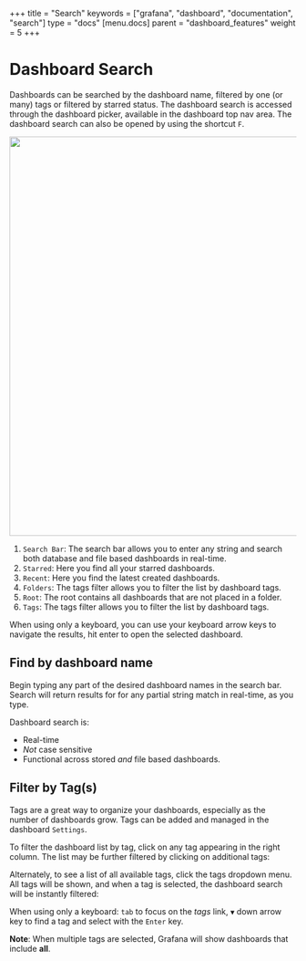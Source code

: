 +++
title = "Search"
keywords = ["grafana", "dashboard", "documentation", "search"]
type = "docs"
[menu.docs]
parent = "dashboard_features"
weight = 5
+++


# Dashboard Search

Dashboards can be searched by the dashboard name, filtered by one (or many) tags or filtered by starred status. The dashboard search is accessed through the dashboard picker, available in the dashboard top nav area. The dashboard search can also be opened by using the shortcut `F`.

<img class="no-shadow" src="/img/docs/v50/dashboard_search_annotated.png" width="700px">

1. `Search Bar`: The search bar allows you to enter any string and search both database and file based dashboards in real-time.
2. `Starred`: Here you find all your starred dashboards.
3. `Recent`: Here you find the latest created dashboards.
4. `Folders`: The tags filter allows you to filter the list by dashboard tags.
5. `Root`: The root contains all dashboards that are not placed in a folder.
6. `Tags`: The tags filter allows you to filter the list by dashboard tags.

When using only a keyboard, you can use your keyboard arrow keys to navigate the results, hit enter to open the selected dashboard.

## Find by dashboard name

Begin typing any part of the desired dashboard names in the search bar. Search will return results for for any partial string match in real-time, as you type.

Dashboard search is:
- Real-time
- *Not* case sensitive
- Functional across stored *and* file based dashboards.

## Filter by Tag(s)

Tags are a great way to organize your dashboards, especially as the number of dashboards grow. Tags can be added and managed in the dashboard `Settings`.

To filter the dashboard list by tag, click on any tag appearing in the right column. The list may be further filtered by clicking on additional tags:

Alternately, to see a list of all available tags, click the tags dropdown menu. All tags will be shown, and when a tag is selected, the dashboard search will be instantly filtered:

When using only a keyboard: `tab` to focus on the *tags* link, `▼` down arrow key to find a tag and select with the `Enter` key.

**Note**: When multiple tags are selected, Grafana will show dashboards that include **all**.